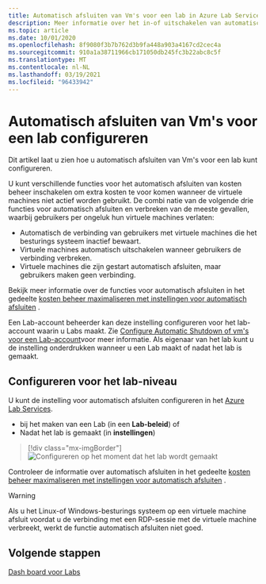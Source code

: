```yaml
---
title: Automatisch afsluiten van Vm's voor een lab in Azure Lab Services configureren
description: Meer informatie over het in-of uitschakelen van automatisch afsluiten van Vm's wanneer een verbinding met een extern bureau blad wordt verbroken.
ms.topic: article
ms.date: 10/01/2020
ms.openlocfilehash: 8f9080f3b7b762d3b9fa448a903a4167cd2cec4a
ms.sourcegitcommit: 910a1a38711966cb171050db245fc3b22abc8c5f
ms.translationtype: MT
ms.contentlocale: nl-NL
ms.lasthandoff: 03/19/2021
ms.locfileid: "96433942"
---
```

# <a name="configure-automatic-shutdown-of-vms-for-a-lab"></a>Automatisch afsluiten van Vm's voor een lab configureren

Dit artikel laat u zien hoe u automatisch afsluiten van Vm's voor een lab kunt configureren.

U kunt verschillende functies voor het automatisch afsluiten van kosten beheer inschakelen om extra kosten te voor komen wanneer de virtuele machines niet actief worden gebruikt. De combi natie van de volgende drie functies voor automatisch afsluiten en verbreken van de meeste gevallen, waarbij gebruikers per ongeluk hun virtuele machines verlaten:
 
* Automatisch de verbinding van gebruikers met virtuele machines die het besturings systeem inactief bewaart.
* Virtuele machines automatisch uitschakelen wanneer gebruikers de verbinding verbreken.
* Virtuele machines die zijn gestart automatisch afsluiten, maar gebruikers maken geen verbinding.

Bekijk meer informatie over de functies voor automatisch afsluiten in het gedeelte [kosten beheer maximaliseren met instellingen voor automatisch afsluiten](cost-management-guide.md#automatic-shutdown-settings-for-cost-control) .

Een Lab-account beheerder kan deze instelling configureren voor het lab-account waarin u Labs maakt. Zie [Configure Automatic Shutdown of vm's voor een Lab-account](how-to-configure-lab-accounts.md)voor meer informatie. Als eigenaar van het lab kunt u de instelling onderdrukken wanneer u een Lab maakt of nadat het lab is gemaakt. 

## <a name="configure-for-the-lab-level"></a>Configureren voor het lab-niveau

U kunt de instelling voor automatisch afsluiten configureren in het [Azure Lab Services](https://labs.azure.com/).

* bij het maken van een Lab (in een **Lab-beleid**) of
* Nadat het lab is gemaakt (in **instellingen**)

> [!div class="mx-imgBorder"]
> ![Configureren op het moment dat het lab wordt gemaakt](./media/how-to-enable-shutdown-disconnect/configure-lab-creation.png)

Controleer de informatie over automatisch afsluiten in het gedeelte [kosten beheer maximaliseren met instellingen voor automatisch afsluiten](cost-management-guide.md#automatic-shutdown-settings-for-cost-control) .

> [!WARNING]
> Als u het Linux-of Windows-besturings systeem op een virtuele machine afsluit voordat u de verbinding met een RDP-sessie met de virtuele machine verbreekt, werkt de functie automatisch afsluiten niet goed.  
## <a name="next-steps"></a>Volgende stappen

[Dash board voor Labs](use-dashboard.md)
